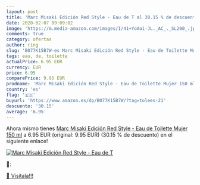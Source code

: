 ```yaml
---
layout: post
title: 'Marc Misaki Edición Red Style - Eau de T al 30.15 % de descuento'
date: 2020-02-07 09:09:02
image: 'https://m.media-amazon.com/images/I/41+YoAoi-JL._AC_._SL200_.jpg'
comments: true
category: ofertas
author: ring
slug: 'B077K15B7W-es Marc Misaki Edición Red Style - Eau de Toilette Mujer 150 ml'
tags: eau, de, toilette
actualPrice: 6.95 EUR
currency: EUR
price: 6.95
comparePrice: 9.95 EUR
prodname: 'Marc Misaki Edición Red Style - Eau de Toilette Mujer 150 ml'
country: 'es'
flag: '🇪🇸'
buyurl: 'https://www.amazon.es/dp/B077K15B7W/?tag=tolees-21'
descuento: '30.15'
average: '6.95'
---
```


Ahora mismo tienes [Marc Misaki Edición Red Style - Eau de Toilette Mujer 150 ml](https://www.amazon.es/dp/B077K15B7W/?tag=tolees-21) a 6.95 EUR (original: 9.95 EUR) (30.15 %  de descuento) en el siguiente enlace!

[![Marc Misaki Edición Red Style - Eau de T](https://m.media-amazon.com/images/I/41+YoAoi-JL._AC_._SL200_.jpg)](https://www.amazon.es/dp/B077K15B7W/?tag=tolees-21)

🔎:


[🛒 Visítala!!!](https://www.amazon.es/dp/B077K15B7W/?tag=tolees-21)
